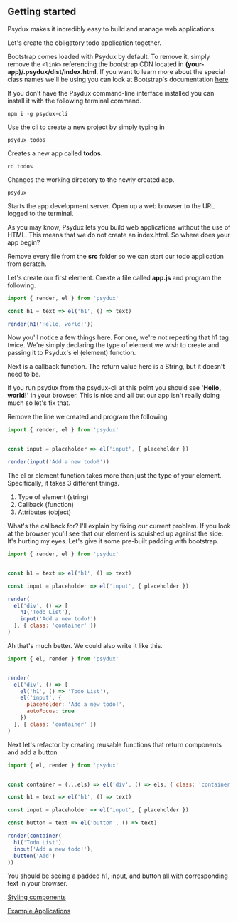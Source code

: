 ## Getting started
Psydux makes it incredibly easy to build and manage web applications.

Let's create the obligatory todo application together.

Bootstrap comes loaded with Psydux by default. To remove it, simply remove the `<link>` referencing the bootstrap CDN located in __(your-app)/.psydux/dist/index.html__. If you want to learn more about the special class names we'll be using you can look at Bootstrap's documentation [here](https://v4-alpha.getbootstrap.com/getting-started/introduction/).

If you don't have the Psydux command-line interface installed you can install it with the following terminal command.
```
npm i -g psydux-cli
```
Use the cli to create a new project by simply typing in
```
psydux todos
```
Creates a new app called __todos__.
```
cd todos
```
Changes the working directory to the newly created app.
```
psydux
```
Starts the app development server. Open up a web browser to the URL logged to the terminal.

As you may know, Psydux lets you build web applications without the use of HTML. This means that we do not create an index.html. So where does your app begin?

Remove every file from the __src__ folder so we can start our todo application from scratch.

Let's create our first element. Create a file called __app.js__ and program the following.

```javascript
import { render, el } from 'psydux'

const h1 = text => el('h1', () => text)

render(h1('Hello, world!'))
```

Now you'll notice a few things here. For one, we're not repeating that h1 tag twice. We're simply declaring the type of element we wish to create and passing it to Psydux's el (element) function.

Next is a callback function. The return value here is a String, but it doesn't need to be.

If you run psydux from the psydux-cli at this point you should see __'Hello, world!'__ in your browser. This is nice and all but our app isn't really doing much so let's fix that.

Remove the line we created and program the following

```javascript
import { render, el } from 'psydux'


const input = placeholder => el('input', { placeholder })

render(input('Add a new todo!'))
```

The el or element function takes more than just the type of your element. Specifically, it takes 3 different things.

1. Type of element (string)
2. Callback (function)
3. Attributes (object)

What's the callback for? I'll explain by fixing our current problem. If you look at the browser you'll see that our element is squished up against the side. It's hurting my eyes. Let's give it some pre-built padding with bootstrap.

```javascript
import { render, el } from 'psydux'


const h1 = text => el('h1', () => text)

const input = placeholder => el('input', { placeholder })

render(
  el('div', () => [ 
    h1('Todo List'), 
    input('Add a new todo!')
  ], { class: 'container' })
)
```

Ah that's much better. We could also write it like this.

```javascript
import { el, render } from 'psydux'


render(
  el('div', () => [
    el('h1', () => 'Todo List'),
    el('input', {
      placeholder: 'Add a new todo!',
      autoFocus: true
    })
  ], { class: 'container' })
)
```

Next let's refactor by creating reusable functions that return components and add a button

```javascript
import { el, render } from 'psydux'


const container = (...els) => el('div', () => els, { class: 'container' })

const h1 = text => el('h1', () => text)

const input = placeholder => el('input', { placeholder })

const button = text => el('button', () => text)

render(container(
  h1('Todo List'),
  input('Add a new todo!'),
  button('Add')
))
```

You should be seeing a padded h1, input, and button all with corresponding text in your browser.

[Styling components](styling-components.md)

[Example Applications](https://github.com/timurtu/psydux/tree/master/examples)
